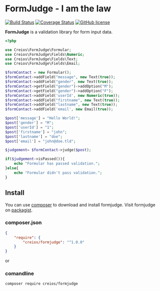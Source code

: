 # FormJudge - I am the law

[![Build Status](https://travis-ci.org/creios/formjudge.svg?branch=master)](https://travis-ci.org/creios/formjudge)
[![Coverage Status](https://coveralls.io/repos/creios/formjudge/badge.svg?branch=master&service=github)](https://coveralls.io/github/creios/formjudge?branch=master)
[![GitHub license](https://img.shields.io/github/license/creios/formjudge.svg)]()

**FormJudge** is a validation library for form input data.

```php
<?php

use Creios\FormJudge\Formular;
use Creios\FormJudge\Fields\Numeric;
use Creios\FormJudge\Fields\Text;
use Creios\FormJudge\Fields\Email;

$formContact = new Formular();
$formContact->addField("message", new Text(true));
$formContact->addField("gender", new Text(true));
$formContact->getField("gender")->addOption("M");
$formContact->getField("gender")->addOption("F");
$formContact->addField('userId', new Numeric(true));
$formContact->addField("firstname", new Text(true));
$formContact->addField("lastname", new Text(true));
$formContact->addField('email', new Email(true));

$post['message'] = "Hello World!";
$post['gender'] = "M";
$post['userId'] = "1";
$post['firstname'] = "john";
$post['lastname'] = "doe";
$post['email'] = "john@doe.tld";

$judgement= $formContact->judge($post);

if($judgement->isPassed()){
    echo "Formular has passed validation.";
}else{
    echo "Formular didn't pass validation.";
}
```

## Install

You can use [composer](https://getcomposer.org/) to download and install formjudge. Visit formjudge on [packagist](https://packagist.org/packages/creios/formjudge).

### composer.json
```json
{
    "require": {
        "creios/formjudge": "^1.0.0"
    }
}
```

or

### comandline

```sh
composer require creios/formjudge
```

